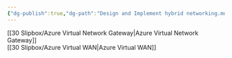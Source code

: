 ```yaml
---
{"dg-publish":true,"dg-path":"Design and Implement hybrid networking.md","permalink":"/design-and-implement-hybrid-networking/","tags":["notes"]}
---
```



[[30 Slipbox/Azure Virtual Network Gateway\|Azure Virtual Network Gateway]]  
[[30 Slipbox/Azure Virtual WAN\|Azure Virtual WAN]]
